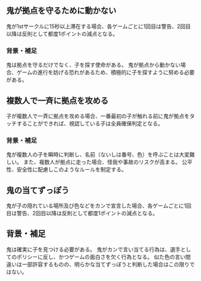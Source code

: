 ## 鬼が拠点を守るために動かない
鬼が1stサークルに15秒以上滞在する場合、各ゲームごとに1回目は警告、2回目以降は反則として都度1ポイントの減点となる。

### 背景・補足
鬼は拠点を守るだけでなく、子を探す使命がある。
鬼が拠点から動かない場合、ゲームの進行を妨げる恐れがあるため、積極的に子を探すように努める必要がある。

## 複数人で一斉に拠点を攻める
子が複数人で一斉に拠点を攻める場合、一番最初の子が触れる前に鬼が拠点をタッチすることができれば、視認している子は全員確保判定となる。

### 背景・補足
鬼が複数人の子を瞬時に判断し、名前（ないしは番号、色）を呼ぶことは大変難しい。
また、複数人が拠点に走った場合、怪我や事故のリスクが高まる。
公平性、安全性に配慮しこのようなルールを制定する。

## 鬼の当てずっぽう
鬼が子の隠れている場所及び色などをカンで宣言した場合、各ゲームごとに1回目は警告、2回目以降は反則として都度1ポイントの減点となる。

## 背景・補足
鬼は確実に子を見つける必要がある。
鬼がカンで言い当てる行為は、選手としてのポリシーに反し、かつゲームの面白さを欠く行為となる。
似た色の言い間違いは一部許容するものの、明らかな当てずっぽうと判断した場合はこの限りではない。
